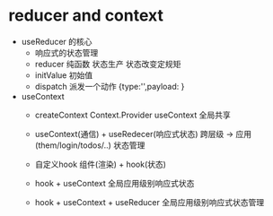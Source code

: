 # reducer and context 
- useReducer 的核心 
    - 响应式的状态管理
    - reducer 纯函数 状态生产 状态改变定规矩
    - initValue 初始值 
    - dispatch 派发一个动作 
        {type:'',payload: } 
- useContext 
    - createContext
        Context.Provider
        useContext 全局共享 
    - useContext(通信) + useRedecer(响应式状态)
        跨层级 -> 应用(them/login/todos/..) 状态管理 
    
    - 自定义hook
        组件(渲染) + hook(状态)

    - hook + useContext 
        全局应用级别响应式状态 
    - hook + useContext + useReducer 
        全局应用级别响应式状态管理 